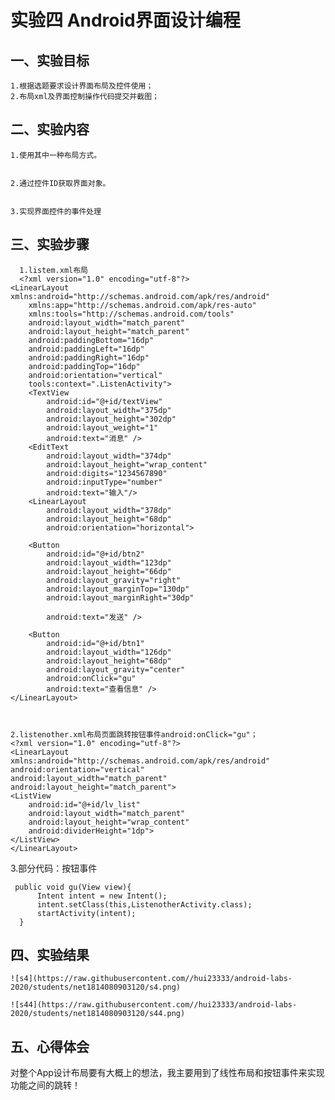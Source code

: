 # 实验四 Android界面设计编程

  ## 一、实验目标

    1.根据选题要求设计界面布局及控件使用；
    2.布局xml及界面控制操作代码提交并截图；
  
  ## 二、实验内容
  
    1.使用其中一种布局方式。


    2.通过控件ID获取界面对象。


    3.实现界面控件的事件处理
  
  ## 三、实验步骤


      1.listem.xml布局
      <?xml version="1.0" encoding="utf-8"?>
    <LinearLayout xmlns:android="http://schemas.android.com/apk/res/android"
        xmlns:app="http://schemas.android.com/apk/res-auto"
        xmlns:tools="http://schemas.android.com/tools"
        android:layout_width="match_parent"
        android:layout_height="match_parent"
        android:paddingBottom="16dp"
        android:paddingLeft="16dp"
        android:paddingRight="16dp"
        android:paddingTop="16dp"
        android:orientation="vertical"
        tools:context=".ListenActivity">
        <TextView
            android:id="@+id/textView"
            android:layout_width="375dp"
            android:layout_height="302dp"
            android:layout_weight="1"
            android:text="消息" />
        <EditText
            android:layout_width="374dp"
            android:layout_height="wrap_content"
            android:digits="1234567890"
            android:inputType="number"
            android:text="输入"/>
        <LinearLayout
            android:layout_width="378dp"
            android:layout_height="68dp"
            android:orientation="horizontal">

        <Button
            android:id="@+id/btn2"
            android:layout_width="123dp"
            android:layout_height="66dp"
            android:layout_gravity="right"
            android:layout_marginTop="130dp"
            android:layout_marginRight="30dp"

            android:text="发送" />

        <Button
            android:id="@+id/btn1"
            android:layout_width="126dp"
            android:layout_height="68dp"
            android:layout_gravity="center"
            android:onClick="gu"
            android:text="查看信息" />
    </LinearLayout>
    
    
    
    2.listenother.xml布局页面跳转按钮事件android:onClick="gu"；
    <?xml version="1.0" encoding="utf-8"?>
    <LinearLayout xmlns:android="http://schemas.android.com/apk/res/android"
    android:orientation="vertical"
    android:layout_width="match_parent"
    android:layout_height="match_parent">
    <ListView
        android:id="@+id/lv_list"
        android:layout_width="match_parent"
        android:layout_height="wrap_content"
        android:dividerHeight="1dp">
    </ListView>
    </LinearLayout>

  3.部分代码：按钮事件
  
     public void gu(View view){
          Intent intent = new Intent();
          intent.setClass(this,ListenotherActivity.class);
          startActivity(intent);
      }



  ## 四、实验结果
  
  
    ![s4](https://raw.githubusercontent.com//hui23333/android-labs-2020/students/net1814080903120/s4.png)
    
    ![s44](https://raw.githubusercontent.com//hui23333/android-labs-2020/students/net1814080903120/s44.png)
    
  ## 五、心得体会
  
  对整个App设计布局要有大概上的想法，我主要用到了线性布局和按钮事件来实现功能之间的跳转！
  
  
  
